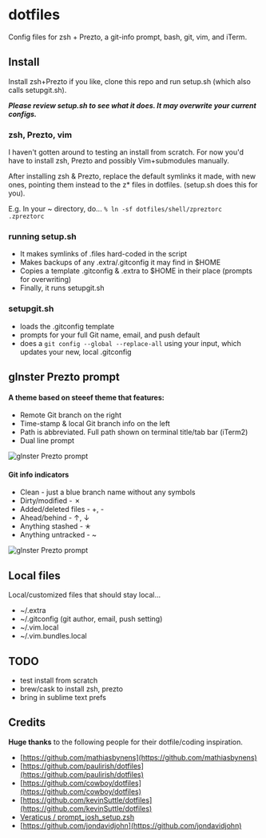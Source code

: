 dotfiles
========

Config files for zsh + Prezto, a git-info prompt, bash, git, vim, and iTerm.

## Install
Install zsh+Prezto if you like, clone this repo and run setup.sh (which also calls setupgit.sh).

***Please review setup.sh to see what it does. It may overwrite your current configs.***

### zsh, Prezto, vim
I haven't gotten around to testing an install from scratch. For now you'd have to install zsh, Prezto and possibly Vim+submodules manually.

After installing zsh & Prezto, replace the default symlinks it made, with new ones, pointing them instead to the z* files in dotfiles. (setup.sh does this for you).

E.g. In your ~ directory, do...
```% ln -sf dotfiles/shell/zpreztorc .zpreztorc```

### running setup.sh

- It makes symlinks of .files hard-coded in the script
- Makes backups of any .extra/.gitconfig it may find in $HOME
- Copies a template .gitconfig & .extra to $HOME in their place (prompts for overwriting)
- Finally, it runs setupgit.sh

### setupgit.sh
- loads the .gitconfig template
- prompts for your full Git name, email, and push default
- does a ```git config --global --replace-all``` using your input, which updates your new, local .gitconfig

## glnster Prezto prompt
#### A theme based on steeef theme that features:
- Remote Git branch on the right
- Time-stamp & local Git branch info on the left
- Path is abbreviated. Full path shown on terminal title/tab bar (iTerm2)
- Dual line prompt

![glnster Prezto prompt](screenshots/screenshot-3.png)
#### Git info indicators
- Clean - just a blue branch name without any symbols
- Dirty/modified - ✗
- Added/deleted files - +, -
- Ahead/behind - ↑, ↓
- Anything stashed - ✭
- Anything untracked - ~

![glnster Prezto prompt](screenshots/screenshot-2.png)

## Local files
Local/customized files that should stay local...

- ~/.extra
- ~/.gitconfig (git author, email, push setting)
- ~/.vim.local
- ~/.vim.bundles.local

## TODO
- test install from scratch
- brew/cask to install zsh, prezto
- bring in sublime text prefs

## Credits
**Huge thanks** to the following people for their dotfile/coding inspiration.

- [https://github.com/mathiasbynens](https://github.com/mathiasbynens)
- [https://github.com/paulirish/dotfiles](https://github.com/paulirish/dotfiles)
- [https://github.com/cowboy/dotfiles](https://github.com/cowboy/dotfiles)
- [https://github.com/kevinSuttle/dotfiles](https://github.com/kevinSuttle/dotfiles)
- [Veraticus / prompt_josh_setup.zsh](https://gist.github.com/Veraticus/1b30a6b6cbe8dae57e9f)
- [https://github.com/jondavidjohn](https://github.com/jondavidjohn)
